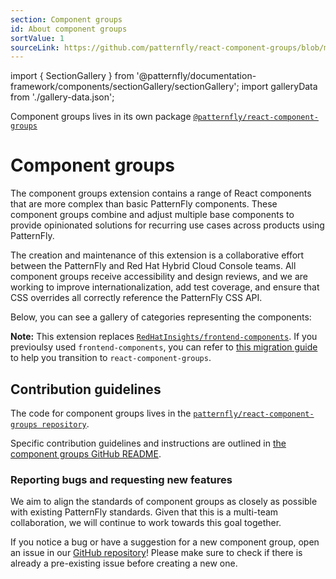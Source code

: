 ```yaml
---
section: Component groups
id: About component groups
sortValue: 1
sourceLink: https://github.com/patternfly/react-component-groups/blob/main/packages/module/patternfly-docs/content/extensions/component-groups/about-component-groups.md
--- 
```

import { SectionGallery } from '@patternfly/documentation-framework/components/sectionGallery/sectionGallery';
import galleryData from './gallery-data.json';

Component groups lives in its own package [`@patternfly/react-component-groups`](https://www.npmjs.com/package/@patternfly/react-component-groups) 

# Component groups

The component groups extension contains a range of React components that are more complex than basic PatternFly components. These component groups combine and adjust multiple base components to provide opinionated solutions for recurring use cases across products using PatternFly.

The creation and maintenance of this extension is a collaborative effort between the PatternFly and Red Hat Hybrid Cloud Console teams. All component groups receive accessibility and design reviews, and we are working to improve internationalization, add test coverage, and ensure that CSS overrides all correctly reference the PatternFly CSS API.

Below, you can see a gallery of categories representing the components:

<SectionGallery
  section="Component groups"
  galleryItemsData={galleryData}
  placeholderText="Search component groups by name"
  includeSubsections={true}
  hasGridText={true}
  isFullWidth={false}
/>

**Note:** This extension replaces [`RedHatInsights/frontend-components`](https://github.com/RedHatInsights/frontend-components). If you previoulsy used `frontend-components`, you can refer to [this migration guide](https://github.com/patternfly/react-component-groups/blob/main/migration.md) to help you transition to `react-component-groups`.

## Contribution guidelines

The code for component groups lives in the [`patternfly/react-component-groups repository`](https://github.com/patternfly/react-component-groups).

Specific contribution guidelines and instructions are outlined in [the component groups GitHub README](https://github.com/patternfly/react-component-groups#readme).

### Reporting bugs and requesting new features

We aim to align the standards of component groups as closely as possible with existing PatternFly standards. Given that this is a multi-team collaboration, we will continue to work towards this goal together.

If you notice a bug or have a suggestion for a new component group, open an issue in our [GitHub repository](https://github.com/patternfly/react-component-groups/issues)! Please make sure to check if there is already a pre-existing issue before creating a new one. 

